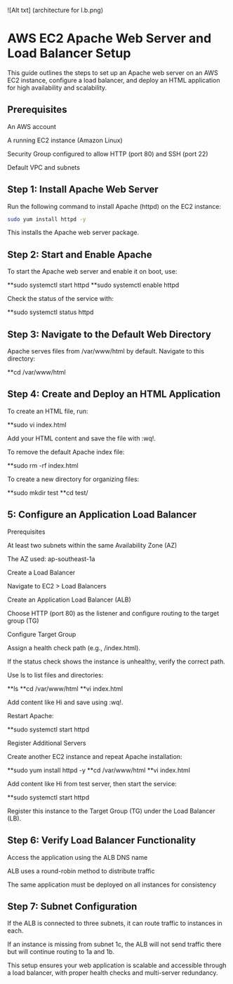 ![Alt txt] (architecture for l.b.png)
# AWS EC2 Apache Web Server and Load Balancer Setup

This guide outlines the steps to set up an Apache web server on an AWS EC2 instance, configure a load balancer, and deploy an HTML application for high availability and scalability.

## Prerequisites

An AWS account

A running EC2 instance (Amazon Linux)

Security Group configured to allow HTTP (port 80) and SSH (port 22)

Default VPC and subnets

## Step 1: Install Apache Web Server

Run the following command to install Apache (httpd) on the EC2 instance:
```sh
sudo yum install httpd -y
```
This installs the Apache web server package.

## Step 2: Start and Enable Apache

To start the Apache web server and enable it on boot, use:

**sudo systemctl start httpd
**sudo systemctl enable httpd

Check the status of the service with:

**sudo systemctl status httpd

## Step 3: Navigate to the Default Web Directory

Apache serves files from /var/www/html by default. Navigate to this directory:

**cd /var/www/html

## Step 4: Create and Deploy an HTML Application

To create an HTML file, run:

**sudo vi index.html

Add your HTML content and save the file with :wq!.

To remove the default Apache index file:

**sudo rm -rf index.html

To create a new directory for organizing files:

**sudo mkdir test
**cd test/

## 5: Configure an Application Load Balancer

Prerequisites

At least two subnets within the same Availability Zone (AZ)

The AZ used: ap-southeast-1a

Create a Load Balancer

Navigate to EC2 > Load Balancers

Create an Application Load Balancer (ALB)

Choose HTTP (port 80) as the listener and configure routing to the target group (TG)

Configure Target Group

Assign a health check path (e.g., /index.html).

If the status check shows the instance is unhealthy, verify the correct path.

Use ls to list files and directories:

**ls
**cd /var/www/html
**vi index.html

Add content like Hi and save using :wq!.

Restart Apache:

**sudo systemctl start httpd

Register Additional Servers

Create another EC2 instance and repeat Apache installation:

**sudo yum install httpd -y
**cd /var/www/html
**vi index.html

Add content like Hi from test server, then start the service:

**sudo systemctl start httpd

Register this instance to the Target Group (TG) under the Load Balancer (LB).

## Step 6: Verify Load Balancer Functionality

Access the application using the ALB DNS name

ALB uses a round-robin method to distribute traffic

The same application must be deployed on all instances for consistency

## Step 7: Subnet Configuration

If the ALB is connected to three subnets, it can route traffic to instances in each.

If an instance is missing from subnet 1c, the ALB will not send traffic there but will continue routing to 1a and 1b.

This setup ensures your web application is scalable and accessible through a load balancer, with proper health checks and multi-server redundancy.



